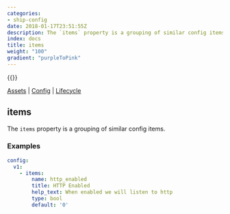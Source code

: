 ```yaml
---
categories:
- ship-config
date: 2018-01-17T23:51:55Z
description: The `items` property is a grouping of similar config items.
index: docs
title: items
weight: "100"
gradient: "purpleToPink"
---
```


{{<legacynotice>}}

[Assets](/api/ship-assets/assets) | [Config](/api/ship-config/config) | [Lifecycle](/api/ship-lifecycle/lifecycle)

## items

The `items` property is a grouping of similar config items.




### Examples

```yaml
config:
  v1:
    - items:
        name: http_enabled
        title: HTTP Enabled
        help_text: When enabled we will listen to http
        type: bool
        default: '0'
```
